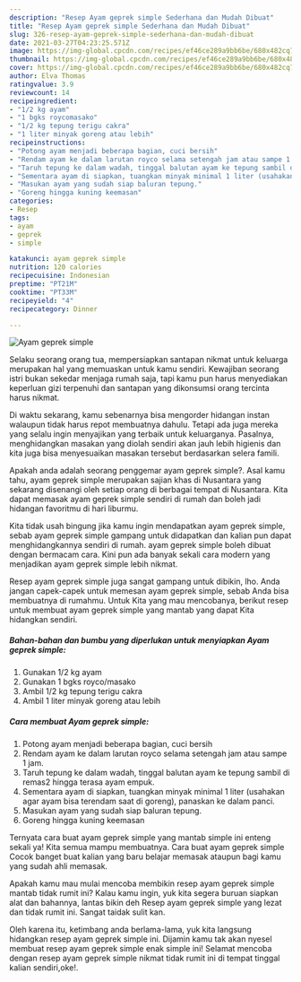 ```yaml
---
description: "Resep Ayam geprek simple Sederhana dan Mudah Dibuat"
title: "Resep Ayam geprek simple Sederhana dan Mudah Dibuat"
slug: 326-resep-ayam-geprek-simple-sederhana-dan-mudah-dibuat
date: 2021-03-27T04:23:25.571Z
image: https://img-global.cpcdn.com/recipes/ef46ce289a9bb6be/680x482cq70/ayam-geprek-simple-foto-resep-utama.jpg
thumbnail: https://img-global.cpcdn.com/recipes/ef46ce289a9bb6be/680x482cq70/ayam-geprek-simple-foto-resep-utama.jpg
cover: https://img-global.cpcdn.com/recipes/ef46ce289a9bb6be/680x482cq70/ayam-geprek-simple-foto-resep-utama.jpg
author: Elva Thomas
ratingvalue: 3.9
reviewcount: 14
recipeingredient:
- "1/2 kg ayam"
- "1 bgks roycomasako"
- "1/2 kg tepung terigu cakra"
- "1 liter minyak goreng atau lebih"
recipeinstructions:
- "Potong ayam menjadi beberapa bagian, cuci bersih"
- "Rendam ayam ke dalam larutan royco selama setengah jam atau sampe 1 jam."
- "Taruh tepung ke dalam wadah, tinggal balutan ayam ke tepung sambil di remas2 hingga terasa ayam empuk."
- "Sementara ayam di siapkan, tuangkan minyak minimal 1 liter (usahakan agar ayam bisa terendam saat di goreng), panaskan ke dalam panci."
- "Masukan ayam yang sudah siap baluran tepung."
- "Goreng hingga kuning keemasan"
categories:
- Resep
tags:
- ayam
- geprek
- simple

katakunci: ayam geprek simple 
nutrition: 120 calories
recipecuisine: Indonesian
preptime: "PT21M"
cooktime: "PT33M"
recipeyield: "4"
recipecategory: Dinner

---
```



![Ayam geprek simple](https://img-global.cpcdn.com/recipes/ef46ce289a9bb6be/680x482cq70/ayam-geprek-simple-foto-resep-utama.jpg)

Selaku seorang orang tua, mempersiapkan santapan nikmat untuk keluarga merupakan hal yang memuaskan untuk kamu sendiri. Kewajiban seorang istri bukan sekedar menjaga rumah saja, tapi kamu pun harus menyediakan keperluan gizi terpenuhi dan santapan yang dikonsumsi orang tercinta harus nikmat.

Di waktu  sekarang, kamu sebenarnya bisa mengorder hidangan instan walaupun tidak harus repot membuatnya dahulu. Tetapi ada juga mereka yang selalu ingin menyajikan yang terbaik untuk keluarganya. Pasalnya, menghidangkan masakan yang diolah sendiri akan jauh lebih higienis dan kita juga bisa menyesuaikan masakan tersebut berdasarkan selera famili. 



Apakah anda adalah seorang penggemar ayam geprek simple?. Asal kamu tahu, ayam geprek simple merupakan sajian khas di Nusantara yang sekarang disenangi oleh setiap orang di berbagai tempat di Nusantara. Kita dapat memasak ayam geprek simple sendiri di rumah dan boleh jadi hidangan favoritmu di hari liburmu.

Kita tidak usah bingung jika kamu ingin mendapatkan ayam geprek simple, sebab ayam geprek simple gampang untuk didapatkan dan kalian pun dapat menghidangkannya sendiri di rumah. ayam geprek simple boleh dibuat dengan bermacam cara. Kini pun ada banyak sekali cara modern yang menjadikan ayam geprek simple lebih nikmat.

Resep ayam geprek simple juga sangat gampang untuk dibikin, lho. Anda jangan capek-capek untuk memesan ayam geprek simple, sebab Anda bisa membuatnya di rumahmu. Untuk Kita yang mau mencobanya, berikut resep untuk membuat ayam geprek simple yang mantab yang dapat Kita hidangkan sendiri.

<!--inarticleads1-->

##### Bahan-bahan dan bumbu yang diperlukan untuk menyiapkan Ayam geprek simple:

1. Gunakan 1/2 kg ayam
1. Gunakan 1 bgks royco/masako
1. Ambil 1/2 kg tepung terigu cakra
1. Ambil 1 liter minyak goreng atau lebih




<!--inarticleads2-->

##### Cara membuat Ayam geprek simple:

1. Potong ayam menjadi beberapa bagian, cuci bersih
1. Rendam ayam ke dalam larutan royco selama setengah jam atau sampe 1 jam.
1. Taruh tepung ke dalam wadah, tinggal balutan ayam ke tepung sambil di remas2 hingga terasa ayam empuk.
1. Sementara ayam di siapkan, tuangkan minyak minimal 1 liter (usahakan agar ayam bisa terendam saat di goreng), panaskan ke dalam panci.
1. Masukan ayam yang sudah siap baluran tepung.
1. Goreng hingga kuning keemasan




Ternyata cara buat ayam geprek simple yang mantab simple ini enteng sekali ya! Kita semua mampu membuatnya. Cara buat ayam geprek simple Cocok banget buat kalian yang baru belajar memasak ataupun bagi kamu yang sudah ahli memasak.

Apakah kamu mau mulai mencoba membikin resep ayam geprek simple mantab tidak rumit ini? Kalau kamu ingin, yuk kita segera buruan siapkan alat dan bahannya, lantas bikin deh Resep ayam geprek simple yang lezat dan tidak rumit ini. Sangat taidak sulit kan. 

Oleh karena itu, ketimbang anda berlama-lama, yuk kita langsung hidangkan resep ayam geprek simple ini. Dijamin kamu tak akan nyesel membuat resep ayam geprek simple enak simple ini! Selamat mencoba dengan resep ayam geprek simple nikmat tidak rumit ini di tempat tinggal kalian sendiri,oke!.


